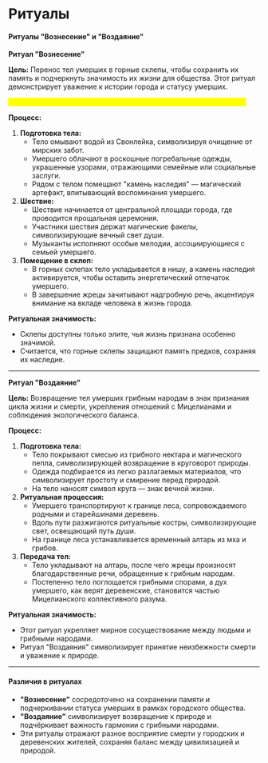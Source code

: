 # Ритуалы

#### Ритуалы "Вознесение" и "Воздаяние"

**Ритуал "Вознесение"**

**Цель:** Перенос тел умерших в горные склепы, чтобы сохранить их память и подчеркнуть значимость их жизни для общества. Этот ритуал демонстрирует уважение к истории города и статусу умерших.

<mark style="color:yellow;">После истории с Тенью начнут еще и защищать от воздействия Тени</mark>

**Процесс:**

1. **Подготовка тела:**
   * Тело омывают водой из Свонлейка, символизируя очищение от мирских забот.
   * Умершего облачают в роскошные погребальные одежды, украшенные узорами, отражающими семейные или социальные заслуги.
   * Рядом с телом помещают "камень наследия" — магический артефакт, впитывающий воспоминания умершего.
2. **Шествие:**
   * Шествие начинается от центральной площади города, где проводится прощальная церемония.
   * Участники шествия держат магические факелы, символизирующие вечный свет души.
   * Музыканты исполняют особые мелодии, ассоциирующиеся с семьей умершего.
3. **Помещение в склеп:**
   * В горных склепах тело укладывается в нишу, а камень наследия активируется, чтобы оставить энергетический отпечаток умершего.
   * В завершение жрецы зачитывают надгробную речь, акцентируя внимание на вкладе человека в жизнь города.

**Ритуальная значимость:**

* Склепы доступны только элите, чья жизнь признана особенно значимой.
* Считается, что горные склепы защищают память предков, сохраняя их наследие.

***

**Ритуал "Воздаяние"**

**Цель:** Возвращение тел умерших грибным народам в знак признания цикла жизни и смерти, укрепления отношений с Мицелианами и соблюдения экологического баланса.

**Процесс:**

1. **Подготовка тела:**
   * Тело покрывают смесью из грибного нектара и магического пепла, символизирующей возвращение в круговорот природы.
   * Одежда подбирается из легко разлагаемых материалов, что символизирует простоту и смирение перед природой.
   * На тело наносят символ круга — знак вечной жизни.
2. **Ритуальная процессия:**
   * Умершего транспортируют к границе леса, сопровождаемого родными и старейшинами деревень.
   * Вдоль пути разжигаются ритуальные костры, символизирующие свет, освещающий путь души.
   * На границе леса устанавливается временный алтарь из мха и грибов.
3. **Передача тел:**
   * Тело укладывают на алтарь, после чего жрецы произносят благодарственные речи, обращенные к грибным народам.
   * Постепенно тело поглощается грибными спорами, а дух умершего, как верят деревенские, становится частью Мицелианского коллективного разума.

**Ритуальная значимость:**

* Этот ритуал укрепляет мирное сосуществование между людьми и грибными народами.
* Ритуал "Воздаяния" символизирует принятие неизбежности смерти и уважение к природе.

***

#### Различия в ритуалах

* **"Вознесение"** сосредоточено на сохранении памяти и подчеркивании статуса умерших в рамках городского общества.
* **"Воздаяние"** символизирует возвращение к природе и подчёркивает важность гармонии с грибными народами.
* Эти ритуалы отражают разное восприятие смерти у городских и деревенских жителей, сохраняя баланс между цивилизацией и природой.
